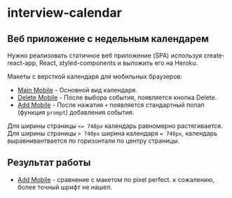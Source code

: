 # interview-calendar

## Веб приложение с недельным календарем
Нужно реализовать статичное веб приложение (SPA) используя create-react-app, React, styled-components и выложить его на Heroku.

Макеты c версткой календаря для мобильных браузеров:

* [Main Mobile](https://github.com/StartikOfficial/interview-calendar/blob/master/hidden-images/1.%20Main%20Mobile%402x.png) - Основной вид календаря.
* [Delete Mobile](https://github.com/StartikOfficial/interview-calendar/blob/master/hidden-images/2.%20Delete%20Mobile@2x.png) - После выбора события, появляется кнопка Delete.
* [Add Mobile](https://github.com/StartikOfficial/interview-calendar/blob/master/hidden-images/3.%20Add%20Mobile@2x.png) - После нажатия `+` появляется стандартный попап (функция `prompt`) добавления события.

Для ширины страницы `<= 740px` календарь равномерно растягивается. Для ширины страницы `> 740px` ширина календаря `= 740px`, календарь выравнивантвается по горизонтали по центру страницы.

## Результат работы
* [Add Mobile](https://github.com/StartikOfficial/interview-calendar/blob/master/hidden-images/pixel%20perfect.png) - сравнение с макетом по pixel perfect. к сожалению, более точный шрифт не нашел.
